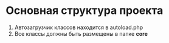 <h1>Основная структура проекта</h1>
<ol>
    <li>Автозагрузчик классов находится в autoload.php</li>
    <li>Все классы должны быть размещены в папке <b>core</b></li>
    
</ol>